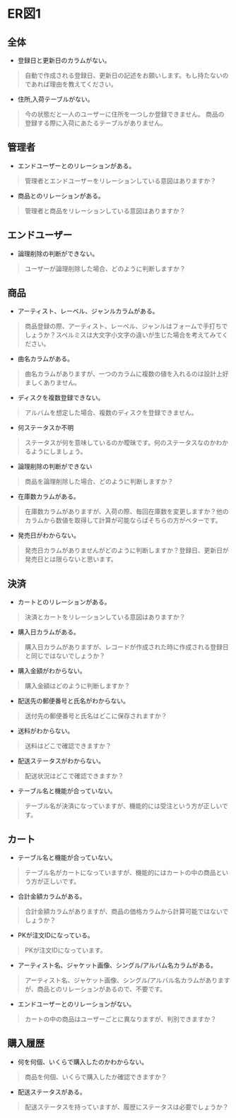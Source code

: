 # ER図1
## 全体
- 登録日と更新日のカラムがない。
 > 自動で作成される登録日、更新日の記述をお願いします。もし持たないのであれば理由を教えてください。
- 住所,入荷テーブルがない。
 > 今の状態だと一人のユーザーに住所を一つしか登録できません。
 > 商品の登録する際に入荷にあたるテーブルがありません。

## 管理者
- エンドユーザーとのリレーションがある。
 > 管理者とエンドユーザーをリレーションしている意図はありますか？
- 商品とのリレーションがある。
 > 管理者と商品をリレーションしている意図はありますか？

## エンドユーザー
- 論理削除の判断ができない。
 > ユーザーが論理削除した場合、どのように判断しますか？

## 商品
- アーティスト、レーベル、ジャンルカラムがある。
 > 商品登録の際、アーティスト、レーベル、ジャンルはフォームで手打ちでしょうか？スペルミスは大文字小文字の違いが生じた場合を考えてみてください。
- 曲名カラムがある。
 > 曲名カラムがありますが、一つのカラムに複数の値を入れるのは設計上好ましくありません。
- ディスクを複数登録できない。
 > アルバムを想定した場合、複数のディスクを登録できません。
- 何ステータスか不明
 > ステータスが何を意味しているのか曖昧です。何のステータスなのかわかるようにしましょう。
- 論理削除の判断ができない
 > 商品を論理削除した場合、どのように判断しますか？
- 在庫数カラムがある。
 > 在庫数カラムがありますが、入荷の際、毎回在庫数を変更しますか？他のカラムから数値を取得して計算が可能ならばそちらの方がベターです。
- 発売日がわからない。
 > 発売日カラムがありませんがどのように判断しますか？登録日、更新日が発売日とは限らないと思います。

## 決済
- カートとのリレーションがある。
 > 決済とカートをリレーションしている意図はありますか？
- 購入日カラムがある。
 > 購入日カラムがありますが、レコードが作成された時に作成される登録日と同じではないでしょうか？
- 購入金額がわからない。
 > 購入金額はどのように判断しますか？
- 配送先の郵便番号と氏名がわからない。
 > 送付先の郵便番号と氏名はどこに保存されますか？
- 送料がわからない。
 > 送料はどこで確認できますか？
- 配送ステータスがわからない。
 > 配送状況はどこで確認できますか？
- テーブル名と機能が合っていない。
 > テーブル名が決済になっていますが、機能的には受注という方が正しいです。

## カート
- テーブル名と機能が合っていない。
 > テーブル名がカートになっていますが、機能的にはカートの中の商品という方が正しいです。
- 合計金額カラムがある。
 > 合計金額カラムがありますが、商品の価格カラムから計算可能ではないでしょうか？
- PKが注文IDになっている。
 > PKが注文IDになっています。
- アーティスト名、ジャケット画像、シングル/アルバム名カラムがある。
 > アーティスト名、ジャケット画像、シングル/アルバル名カラムがありますが、商品とのリレーションがあるので、不要です。
- エンドユーザーとのリレーションがない。
 > カートの中の商品はユーザーごとに異なりますが、判別できますか？

## 購入履歴
- 何を何個、いくらで購入したのかわからない。
 > 商品を何個、いくらで購入したか確認できますか？
- 配送ステータスがある。
 > 配送ステータスを持っていますが、履歴にステータスは必要でしょうか？

